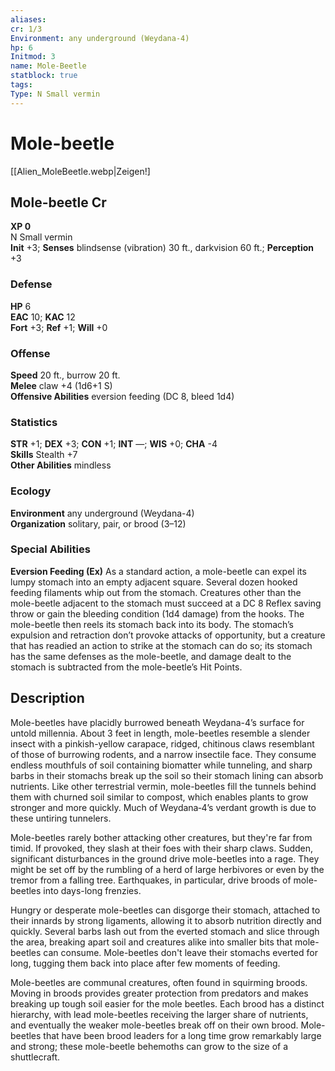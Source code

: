 ```yaml
---
aliases: 
cr: 1/3
Environment: any underground (Weydana-4)
hp: 6
Initmod: 3
name: Mole-Beetle
statblock: true
tags: 
Type: N Small vermin
---
```


# Mole-beetle

[[Alien_MoleBeetle.webp|Zeigen!]

## Mole-beetle Cr

**XP 0**  
N Small vermin  
**Init** +3; **Senses** blindsense (vibration) 30 ft., darkvision 60 ft.; **Perception** +3  

### Defense

**HP** 6  
**EAC** 10; **KAC** 12  
**Fort** +3; **Ref** +1; **Will** +0  

### Offense

**Speed** 20 ft., burrow 20 ft.  
**Melee** claw +4 (1d6+1 S)  
**Offensive Abilities** eversion feeding (DC 8, bleed 1d4)

### Statistics

**STR** +1; **DEX** +3; **CON** +1; **INT** —; **WIS** +0; **CHA** -4  
**Skills** Stealth +7  
**Other Abilities** mindless

### Ecology

**Environment** any underground (Weydana-4)  
**Organization** solitary, pair, or brood (3–12)

### Special Abilities

**Eversion Feeding (Ex)** As a standard action, a mole-beetle can expel its lumpy stomach into an empty adjacent square. Several dozen hooked feeding filaments whip out from the stomach. Creatures other than the mole-beetle adjacent to the stomach must succeed at a DC 8 Reflex saving throw or gain the bleeding condition (1d4 damage) from the hooks. The mole-beetle then reels its stomach back into its body. The stomach’s expulsion and retraction don’t provoke attacks of opportunity, but a creature that has readied an action to strike at the stomach can do so; its stomach has the same defenses as the mole-beetle, and damage dealt to the stomach is subtracted from the mole-beetle’s Hit Points.

## Description

Mole-beetles have placidly burrowed beneath Weydana-4’s surface for untold millennia. About 3 feet in length, mole-beetles resemble a slender insect with a pinkish-yellow carapace, ridged, chitinous claws resemblant of those of burrowing rodents, and a narrow insectile face. They consume endless mouthfuls of soil containing biomatter while tunneling, and sharp barbs in their stomachs break up the soil so their stomach lining can absorb nutrients. Like other terrestrial vermin, mole-beetles fill the tunnels behind them with churned soil similar to compost, which enables plants to grow stronger and more quickly. Much of Weydana‑4’s verdant growth is due to these untiring tunnelers.  
  
Mole-beetles rarely bother attacking other creatures, but they're far from timid. If provoked, they slash at their foes with their sharp claws. Sudden, significant disturbances in the ground drive mole-beetles into a rage. They might be set off by the rumbling of a herd of large herbivores or even by the tremor from a falling tree. Earthquakes, in particular, drive broods of mole-beetles into days-long frenzies.  
  
Hungry or desperate mole-beetles can disgorge their stomach, attached to their innards by strong ligaments, allowing it to absorb nutrition directly and quickly. Several barbs lash out from the everted stomach and slice through the area, breaking apart soil and creatures alike into smaller bits that mole-beetles can consume. Mole-beetles don't leave their stomachs everted for long, tugging them back into place after few moments of feeding.  
  
Mole-beetles are communal creatures, often found in squirming broods. Moving in broods provides greater protection from predators and makes breaking up tough soil easier for the mole beetles. Each brood has a distinct hierarchy, with lead mole-beetles receiving the larger share of nutrients, and eventually the weaker mole-beetles break off on their own brood. Mole-beetles that have been brood leaders for a long time grow remarkably large and strong; these mole-beetle behemoths can grow to the size of a shuttlecraft.
